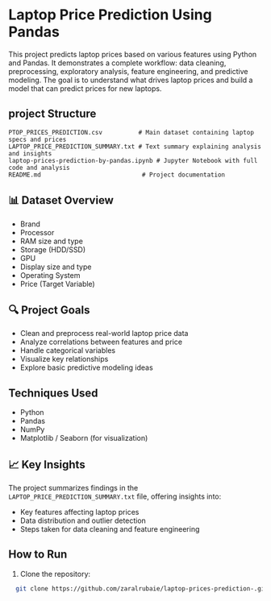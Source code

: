 # Laptop Price Prediction Using Pandas
This project predicts laptop prices based on various features using Python and Pandas. It demonstrates a complete workflow: data cleaning, preprocessing, exploratory analysis, feature engineering, and predictive modeling. The goal is to understand what drives laptop prices and build a model that can predict prices for new laptops.

## project Structure
``` 
PTOP_PRICES_PREDICTION.csv          # Main dataset containing laptop specs and prices
LAPTOP_PRICE_PREDICTION_SUMMARY.txt # Text summary explaining analysis and insights
laptop-prices-prediction-by-pandas.ipynb # Jupyter Notebook with full code and analysis
README.md                            # Project documentation
```
## 📊 Dataset Overview
- Brand
- Processor
- RAM size and type
- Storage (HDD/SSD)
- GPU
- Display size and type
- Operating System
- Price (Target Variable)

## 🔍 Project Goals
- Clean and preprocess real-world laptop price data
- Analyze correlations between features and price
- Handle categorical variables
- Visualize key relationships
- Explore basic predictive modeling ideas

## Techniques Used
- Python
- Pandas
- NumPy
- Matplotlib / Seaborn (for visualization)
  
## 📈 Key Insights
The project summarizes findings in the `LAPTOP_PRICE_PREDICTION_SUMMARY.txt` file, offering insights into:
- Key features affecting laptop prices
- Data distribution and outlier detection
- Steps taken for data cleaning and feature engineering

##  How to Run
1. Clone the repository:
 ```bash
   git clone https://github.com/zaralrubaie/laptop-prices-prediction-.git
```
